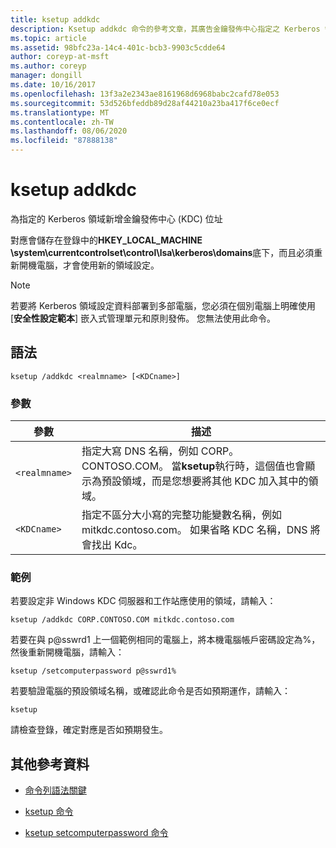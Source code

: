 ```yaml
---
title: ksetup addkdc
description: Ksetup addkdc 命令的參考文章，其廣告金鑰發佈中心指定之 Kerberos 領域的 (KDC) 位址。
ms.topic: article
ms.assetid: 98bfc23a-14c4-401c-bcb3-9903c5cdde64
author: coreyp-at-msft
ms.author: coreyp
manager: dongill
ms.date: 10/16/2017
ms.openlocfilehash: 13f3a2e2343ae8161968d6968babc2cafd78e053
ms.sourcegitcommit: 53d526bfeddb89d28af44210a23ba417f6ce0ecf
ms.translationtype: MT
ms.contentlocale: zh-TW
ms.lasthandoff: 08/06/2020
ms.locfileid: "87888138"
---
```

# <a name="ksetup-addkdc"></a>ksetup addkdc

為指定的 Kerberos 領域新增金鑰發佈中心 (KDC) 位址

對應會儲存在登錄中的**HKEY_LOCAL_MACHINE \system\currentcontrolset\control\lsa\kerberos\domains**底下，而且必須重新開機電腦，才會使用新的領域設定。

> [!NOTE]
> 若要將 Kerberos 領域設定資料部署到多部電腦，您必須在個別電腦上明確使用 [**安全性設定範本**] 嵌入式管理單元和原則發佈。 您無法使用此命令。

## <a name="syntax"></a>語法

```
ksetup /addkdc <realmname> [<KDCname>]
```

### <a name="parameters"></a>參數

| 參數 | 描述 |
| --------- | ----------- |
| `<realmname>` | 指定大寫 DNS 名稱，例如 CORP。CONTOSO.COM。 當**ksetup**執行時，這個值也會顯示為預設領域，而是您想要將其他 KDC 加入其中的領域。 |
| `<KDCname>` | 指定不區分大小寫的完整功能變數名稱，例如 mitkdc.contoso.com。 如果省略 KDC 名稱，DNS 將會找出 Kdc。 |

### <a name="examples"></a>範例

若要設定非 Windows KDC 伺服器和工作站應使用的領域，請輸入：

```
ksetup /addkdc CORP.CONTOSO.COM mitkdc.contoso.com
```

若要在與 p@sswrd1 上一個範例相同的電腦上，將本機電腦帳戶密碼設定為%，然後重新開機電腦，請輸入：

```
ksetup /setcomputerpassword p@sswrd1%
```

若要驗證電腦的預設領域名稱，或確認此命令是否如預期運作，請輸入：

```
ksetup
```
請檢查登錄，確定對應是否如預期發生。

## <a name="additional-references"></a>其他參考資料

- [命令列語法關鍵](command-line-syntax-key.md)

- [ksetup 命令](ksetup.md)

- [ksetup setcomputerpassword 命令](ksetup-setcomputerpassword.md)
